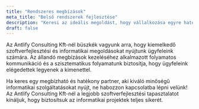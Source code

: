```yaml
---
title: "Rendszeres megbízások"
meta_title: "Belső rendszerek fejlesztése"
description: "Keresi az ideális megoldást, hogy vállalkozása egyre hatékonyabban működjön?"
draft: false
---
```

Az Antlify Consulting Kft-nél büszkék vagyunk arra, hogy kiemelkedő szoftverfejlesztési és informatikai megoldásokat nyújtunk ügyfeleink számára. Az állandó megbízások kezeléséhez alkalmazott folyamatos kommunikáció és a szisztematikus folyamatunk biztosítja, hogy ügyfeleink elégedettek legyenek a kimenettel.

Ha keres egy megbízható és hatékony partner, aki kiváló minőségű informatikai szolgáltatásokat nyújt, ne habozzon kapcsolatba lépni velünk! Az Antlify Consulting Kft-nél a legjobb szoftverfejlesztési tapasztalatot kínáljuk, hogy biztosítsuk az informatikai projektek teljes sikerét.


